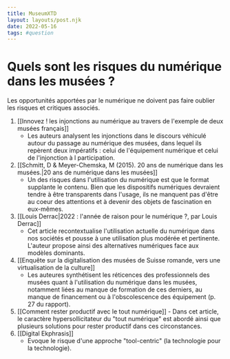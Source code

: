 ```yaml
---
title: MuseumXTD
layout: layouts/post.njk
date: 2022-05-16
tags: #question
---
```

# Quels sont les risques du numérique dans les musées ?
Les opportunités apportées par le numérique ne doivent pas faire oublier les risques et critiques associés. 

1. [[Innovez ! les injonctions au numérique au travers de l'exemple de deux musées français]]
	- Les auteurs analysent les injonctions dans le discours véhiculé autour du passage au numérique des musées, dans lequel ils repèrent deux impératifs : celui de l'équipement numérique et celui de l'injonction à l participation.   
2. [[Schmitt, D & Meyer-Chemska, M (2015). 20 ans de numérique dans les musées.|20 ans de numérique dans les musées]]
	- Un des risques dans l'utilisation du numérique est que le format supplante le contenu. Bien que les dispositifs numériques devraient tendre à être transparents dans l'usage, ils ne manquent pas d'être au coeur des attentions et à devenir des objets de fascination en eux-mêmes.
3. [[Louis Derrac|2022 : l'année de raison pour le numérique ?, par Louis Derrac]]
	- Cet article recontextualise l'utilisation actuelle du numérique dans nos sociétés et pousse à une utilisation plus modérée et pertinente. L'auteur propose ainsi des alternatives numériques face aux modèles dominants.
4. [[Enquête sur la digitalisation des musées de Suisse romande, vers une virtualisation de la culture]]
	- Les auteures synthétisent les réticences des professionnels des musées quant à l'utilisation du numérique dans les musées, notamment liées au manque de formation de ces derniers, au manque de financement ou à l'obscolescence des équipement (p. 27 du rapport). 
5.    [[Comment rester productif avec le tout numérique]]
	- Dans cet article, le caractère hypersollicitateur du "tout numérique" est abordé ainsi que plusieurs solutions pour rester productif dans ces circonstances.  
6. [[Digital Ekphrasis]]
	- Evoque le risque d'une approche "tool-centric" (la technologie pour la technologie).  
